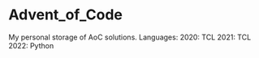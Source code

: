 # Advent_of_Code

My personal storage of AoC solutions.
Languages:
  2020: TCL
  2021: TCL
  2022: Python
